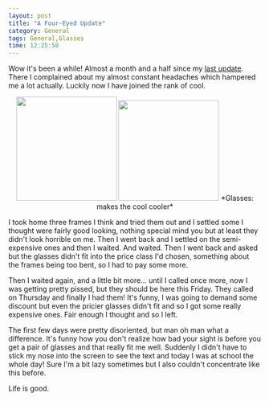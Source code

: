 ```yaml
---
layout: post
title: "A Four-Eyed Update"
category: General
tags: General,Glasses
time: 12:25:58
---
```

Wow it's been a while! Almost a month and a half since my [last update](http://madeoftree.net/blog/a_week_of_headache). There I complained about my almost constant headaches which hampered me a lot actually. Luckily now I have joined the rank of cool.

<center>
<img src="http://ftp.sunet.se/pub/pictures/comics/Marvel/FleerUltraXMen95/Cyclops.jpg" width="200" height="207">
<img src="http://widellinhosweblog.blogg.se/images/2010/clark-kent_110954353.jpg" width="200">  
*Glasses: makes the cool cooler*
</center>

I took home three frames I think and tried them out and I settled some I thought were fairly good looking, nothing special mind you but at least they didn't look horrible on me. Then I went back and I settled on the semi-expensive ones and then I waited. And waited. Then I went back and asked but the glasses didn't fit into the price class I'd chosen, something about the frames being too bent, so I had to pay some more.

Then I waited again, and a little bit more... until I called once more, now I was getting pretty pissed, but they should be here this Friday. They called on Thursday and finally I had them! It's funny, I was going to demand some discount but even the pricier glasses didn't fit and so I got some really expensive ones. Fair enough I thought and so I left.

The first few days were pretty disoriented, but man oh man what a difference. It's funny how you don't realize how bad your sight is before you get a pair of glasses and that really fit me well. Suddenly I didn't have to stick my nose into the screen to see the text and today I was at school the whole day! Sure I'm a bit lazy sometimes but I also couldn't concentrate like this before.

Life is good.

